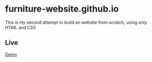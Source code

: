 # furniture-website.github.io
This is my second attempt to build an website from scratch, using only HTML and CSS

## Live
[Demo](https://constantinraulivan.github.io/furniture-website.github.io/)


